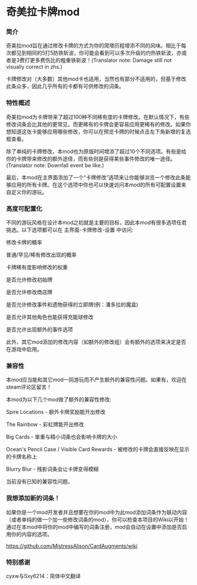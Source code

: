 # 奇美拉卡牌mod
### 简介
奇美拉mod旨在通过修改卡牌的方式为你的爬塔历程增添不同的风味。相比于每次都见到相同的5打5防铁斩波，你可能会看到可以多次升级的灼热铁斩波，亦或者是3费打更多费伤比的粗重铁斩波！(Translator note: Damage still not visually correct in zhs.)

卡牌修改对（大多数）其他mod卡也适用，当然也有部分不适用的，但基于修改此条众多，因此几乎所有的卡都有可供修改的词条。

### 特性概述
奇美拉mod为卡牌带来了超过100种不同稀有度的卡牌修改。在默认情况下，有些修改词条会比其他的更常见，而更稀有的卡牌会更容易应用更稀有的修改。如果你想知道这张卡能够应用哪些修改，你可以在预览卡牌的时候点击左下角新增的复选框查看。

除了单纯的卡牌修改，本mod也为原版时间增添了超过10个不同选项。有些是给你的卡牌带来修改的额外途径，而有些则是获得某些事件修改的唯一途径。(Translator note: Downfall event be like.)

最后，本mod在主界面添加了一个“卡牌修改”选项来让你能够浏览一个修改此条能够应用的所有卡牌。在这个选项中你也可以快速访问本mod的所有可配置设置来自定义你的游玩。

### 高度可配置化
不同的游玩风格在设计本mod之初就是主要的目标，因此本mod有很多选项任君挑选。以下选项都可以在 主界面-卡牌修改-设置 中访问:

修改卡牌的概率

普通/罕见/稀有修改出现的概率

卡牌稀有度影响修改的权重

是否允许修改初始牌

是否允许修改商店牌

是否允许修改事件和遗物获得的立即牌(例：潘多拉的魔盒)

是否允许其他角色也能获得充能球修改

是否允许出现额外的事件选项

此外，其它mod添加的修改内容（如额外的修改组）会有额外的选项来决定是否在游戏中启用。

### 兼容性
本mod应当能和其它mod一同游玩而不产生额外的兼容性问题。如果有，欢迎在steam评论区留言！

本mod为以下几个mod做了额外的兼容性修改:

Spire Locations - 额外卡牌奖励能开出修改

The Rainbow - 彩虹牌能开出修改

Big Cards - 笨重与精小词条也会影响卡牌的大小

Ocean's Pencil Case / Visible Card Rewards - 被修改的卡牌会直接反映在显示的卡牌名称上

Blurry Blur - 残影词条会让卡牌变得模糊

当前没有已知的兼容性问题。

### 我想添加新的词条！
如果你是一个mod开发者并且想要在你的mod中为此mod添加词条作为联动内容（或者单纯的做一个加一些修改词条的mod），你可以检查本项目的Wiki以开始！通过在本mod中将你的mod中编写的词条注册，mod会自动在设置中添加是否启用你的内容的选项。

https://github.com/MistressAlison/CardAugments/wiki

### 特别感谢

cyxw与Sxy6214：简体中文翻译
